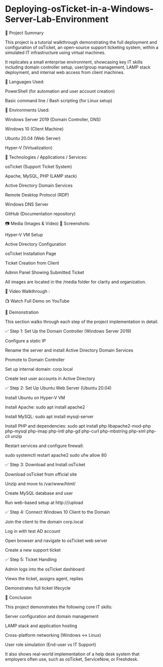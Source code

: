 # Deploying-osTicket-in-a-Windows-Server-Lab-Environment
📝 Project Summary

This project is a tutorial walkthrough demonstrating the full deployment and configuration of osTicket, an open-source support ticketing system, within a simulated IT infrastructure using virtual machines.

It replicates a small enterprise environment, showcasing key IT skills including domain controller setup, user/group management, LAMP stack deployment, and internal web access from client machines.

🔹 Languages Used:

PowerShell (for automation and user account creation)

Basic command line / Bash scripting (for Linux setup)

🔹 Environments Used:

Windows Server 2019 (Domain Controller, DNS)

Windows 10 (Client Machine)

Ubuntu 20.04 (Web Server)

Hyper-V (Virtualization)

🔹 Technologies / Applications / Services:

osTicket (Support Ticket System)

Apache, MySQL, PHP (LAMP stack)

Active Directory Domain Services

Remote Desktop Protocol (RDP)

Windows DNS Server

GitHub (Documentation repository)

📷 Media (Images & Video)
📸 Screenshots:

Hyper-V VM Setup


Active Directory Configuration


osTicket Installation Page


Ticket Creation from Client


Admin Panel Showing Submitted Ticket


 All images are located in the /media folder for clarity and organization.

🎥 Video Walkthrough :

📺 Watch Full Demo on YouTube

🧪 Demonstration

This section walks through each step of the project implementation in detail.

✅ Step 1: Set Up the Domain Controller (Windows Server 2019)

Configure a static IP

Rename the server and install Active Directory Domain Services

Promote to Domain Controller

Set up internal domain: corp.local

Create test user accounts in Active Directory

✅ Step 2: Set Up Ubuntu Web Server (Ubuntu 20.04)

Install Ubuntu on Hyper-V VM

Install Apache: sudo apt install apache2

Install MySQL: sudo apt install mysql-server

Install PHP and dependencies:
sudo apt install php libapache2-mod-php php-mysql php-imap php-intl php-gd php-curl php-mbstring php-xml php-cli unzip

Restart services and configure firewall:

sudo systemctl restart apache2
sudo ufw allow 80

✅ Step 3: Download and Install osTicket

Download osTicket from official site

Unzip and move to /var/www/html/

Create MySQL database and user

Run web-based setup at http://<ubuntu-ip>/upload

✅ Step 4: Connect Windows 10 Client to the Domain

Join the client to the domain corp.local

Log in with test AD account

Open browser and navigate to osTicket web server

Create a new support ticket

✅ Step 5: Ticket Handling

Admin logs into the osTicket dashboard

Views the ticket, assigns agent, replies

Demonstrates full ticket lifecycle

🏁 Conclusion

This project demonstrates the following core IT skills:

Server configuration and domain management

LAMP stack and application hosting

Cross-platform networking (Windows ↔ Linux)

User role simulation (End-user vs IT Support)

It also shows real-world implementation of a help desk system that employers often use, such as osTicket, ServiceNow, or Freshdesk.
